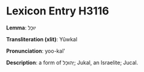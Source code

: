 # Lexicon Entry H3116

**Lemma**: יוּכַל

**Transliteration (xlit)**: Yûwkal

**Pronunciation**: yoo-kal'

**Description**:
a form of יְהוּכַל; Jukal, an Israelite; Jucal.
